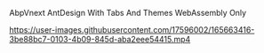 AbpVnext AntDesign With Tabs And Themes  WebAssembly Only

https://user-images.githubusercontent.com/17596002/165663416-3be88bc7-0103-4b09-845d-aba2eee54415.mp4

